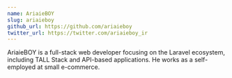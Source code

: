 ```yaml
---
name: AriaieBOY
slug: ariaieboy
github_url: https://github.com/ariaieboy
twitter_url: https://twitter.com/ariaieboy_ir
---
```


AriaieBOY is a full-stack web developer focusing on the Laravel ecosystem, including TALL Stack and API-based applications. He works as a self-employed at small e-commerce.
